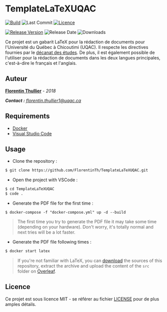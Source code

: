 # TemplateLaTeXUQAC

[![Build](https://img.shields.io/circleci/build/github/FlorentinTh/TemplateLaTeXUQAC/master?style=flat-square&token=0fdc873e50de49d6e9868ff847d740d20813f3bd)](https://circleci.com/gh/FlorentinTh/TemplateLaTeXUQAC) ![Last Commit](https://img.shields.io/github/last-commit/FlorentinTh/TemplateLaTeXUQAC?style=flat-square) [![Licence](https://img.shields.io/github/license/FlorentinTh/TemplateLaTeXUQAC?style=flat-square)](https://github.com/FlorentinTh/TemplateLaTeXUQAC/blob/master/LICENSE)

[![Release Version](https://img.shields.io/github/release/FlorentinTh/TemplateLaTeXUQAC?style=flat-square)](https://github.com/FlorentinTh/TemplateLaTeXUQAC/releases) ![Release Date](https://img.shields.io/github/release-date/FlorentinTh/TemplateLaTeXUQAC?style=flat-square) ![Downloads](https://img.shields.io/github/downloads/FlorentinTh/TemplateLaTeXUQAC/v1.1/total?style=flat-square)

Ce projet est un gabarit LaTeX pour la rédaction de documents pour l'Université du Québec à Chicoutimi (UQAC). Il respecte les directives fournies par le [décanat des études](http://services.uqac.ca/decanat-des-etudes/sous-menu-2/). De plus, il est également possible de l'utiliser pour la rédaction de documents dans les deux langues principales, c'est-à-dire le français et l'anglais.

## Auteur

**[Florentin Thullier](https://github.com/florentinth)** - _2018_

_**Contact :** [florentin.thullier1@uqac.ca](florentin.thullier1@uqa.ca)_

## Requirements

- [Docker](https://www.docker.com/get-started)
- [Visual Studio Code](https://code.visualstudio.com/)

## Usage

- Clone the repository :

```sh
$ git clone https://github.com/FlorentinTh/TemplateLaTeXUQAC.git
```

- Open the project with VSCode :

```sh
$ cd TemplateLaTeXUQAC
$ code .
```

- Generate the PDF file for the first time :

```
$ docker-compose -f "docker-compose.yml" up -d --build 
```

> The first time you try to generate the PDF file it may take some time (depending on your hardware). Don't worry, it's totally normal and next tries will be a lot faster.

- Generate the PDF file following times :

```sh
$ docker start latex
```

> If you're not familiar with LaTeX, you can [download](https://github.com/FlorentinTh/TemplateLaTeXUQAC/archive/master.zip) the sources of this repository, extract the archive and upload the content of the ```src``` folder on [Overleaf](https://overleaf.com/).

## Licence

Ce projet est sous licence MIT - se référer au fichier [LICENSE](LICENSE) pour de plus amples détails.
